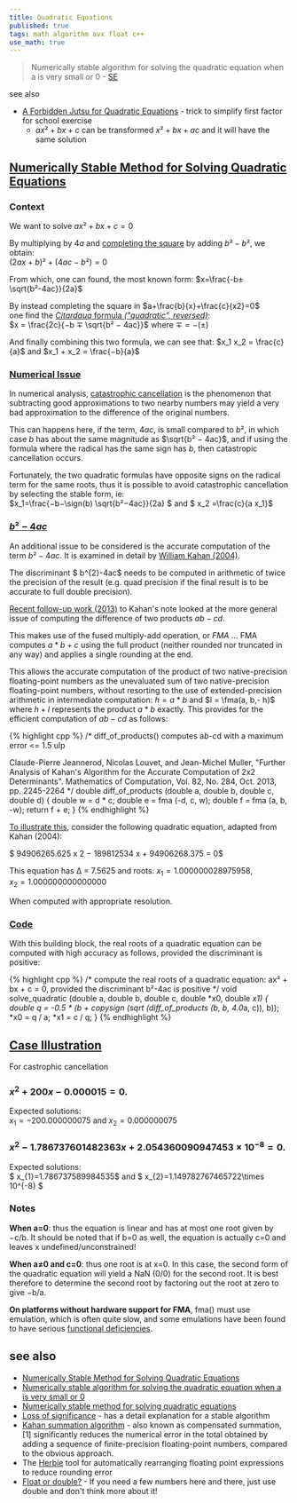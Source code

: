 ```yaml
---
title: Quadratic Equations
published: true
tags: math algorithm avx float c++
use_math: true
---
```

> Numerically stable algorithm for solving the quadratic equation when a
is very small or 0 - [SE](https://math.stackexchange.com/questions/866331/numerically-stable-algorithm-for-solving-the-quadratic-equation-when-a-is-very?newreg=70e12aede30e4337bbadac3882aa8108)

see also
- [A Forbidden Jutsu for Quadratic Equations](https://www.youtube.com/watch?v=cdQOEa7r3ak) - trick to simplify first factor for school exercise
	- $ax²+bx+c$ can be transformed $x²+bx+ac$ and it will have the same solution

## [Numerically Stable Method for Solving Quadratic Equations](https://people.csail.mit.edu/bkph/articles/Quadratics.pdf)

### Context  
We want to solve $ax²+bx+c=0$

By multiplying by $4a$ and [completing the square]() by adding $b²-b²$, we obtain:  
$(2ax+b)²+(4ac-b²)=0$

From which, one can found, the most known form:
$x=\frac{-b±\sqrt{b²-4ac}}{2a}$

By instead completing the square in $a+\frac{b}{x}+\frac{c}{x2}=0$  
one find the [_Citardauq_ formula _("quadratic", reversed)_](https://math.stackexchange.com/questions/2072174/citardauq-formula-derivation):  
$x = \frac{2c}{−b ∓ \sqrt{b² − 4ac}}$  where $∓=−(±)$

And finally combining this two formula, we can see that:
$x_1 x_2 = \frac{c}{a}$ and $x_1 + x_2 = \frac{−b}{a}$ 

### [Numerical Issue](https://math.stackexchange.com/a/2007723/1087524)

In numerical analysis, [catastrophic cancellation](https://en.wikipedia.org/wiki/Catastrophic_cancellation) is the phenomenon that subtracting good approximations to two nearby numbers may yield a very bad approximation to the difference of the original numbers.

This can happens here, if the term, $4ac$, is small compared to $b²$, in which case $b$ has about the same magnitude as $\sqrt{b² − 4ac}$, and if using the formula where the radical has the same sign has $b$, then catastropic cancellation occurs.

Fortunately, the two quadratic formulas have opposite signs on the radical term for the same roots, thus it is possible to avoid catastrophic cancellation by selecting the stable form, ie:  
$x_1=\frac{−b−\sign(b) \sqrt{b²−4ac}}{2a} $ 
and $ x_2 =\frac{c}{a x_1}$

### [$b²-4ac$](https://stackoverflow.com/a/50065711/51386)

An additional issue to be considered is the accurate computation of the term $b²-4ac$. It is examined in detail by [William Kahan (2004)](https://people.eecs.berkeley.edu/~wkahan/Qdrtcs.pdf).

The discriminant $ b^{2}-4ac$ needs to be computed in arithmetic of twice the precision of the result (e.g. quad precision if the final result is to be accurate to full double precision).

[Recent follow-up work (2013)](https://hal.inria.fr/ensl-00649347/en) to Kahan's note looked at the more general issue of computing the difference of two products $ab-cd$.

This makes use of the fused multiply-add operation, or _FMA_ ... FMA computes $a*b+c$ using the full product (neither rounded nor truncated in any way) and applies a single rounding at the end. 

This allows the accurate computation of the product of two native-precision floating-point numbers as the unevaluated sum of two native-precision floating-point numbers, without resorting to the use of extended-precision arithmetic in intermediate computation: $h = a * b$ and $l = \fma(a, b,- h)$ where $h+l$ represents the product $a*b$ exactly. This provides for the efficient computation of $ab-cd$ as follows:

{% highlight cpp %}
/*
  diff_of_products() computes a*b-c*d with a maximum error <= 1.5 ulp

  Claude-Pierre Jeannerod, Nicolas Louvet, and Jean-Michel Muller, 
  "Further Analysis of Kahan's Algorithm for the Accurate Computation 
  of 2x2 Determinants". Mathematics of Computation, Vol. 82, No. 284, 
  Oct. 2013, pp. 2245-2264
*/
double diff_of_products (double a, double b, double c, double d)
{
    double w = d * c;
    double e = fma (-d, c, w);
    double f = fma (a, b, -w);
    return f + e;
}
{% endhighlight %}


[To illustrate this](https://en.wikipedia.org/wiki/Loss_of_significance#A_better_algorithm), consider the following quadratic equation, adapted from Kahan (2004):

$ 94906265.625 x 2 − 189812534 x + 94906268.375 = 0$

This equation has Δ = 7.5625 and roots:
$x_1 = 1.000000028975958$,  
$x_2 = 1.000000000000000$

When computed with appropriate resolution.

### [Code](https://stackoverflow.com/a/50065711/51386)

With this building block, the real roots of a quadratic equation can be computed with high accuracy as follows, provided the discriminant is positive:

{% highlight cpp %}
/* compute the real roots of a quadratic equation: ax² + bx + c = 0, 
   provided the discriminant b²-4ac is positive
*/
void solve_quadratic (double a, double b, double c, double *x0, double *x1)
{
    double q = -0.5 * (b + copysign (sqrt (diff_of_products (b, b, 4.0*a, c)), b));
    *x0 = q / a;
    *x1 = c / q;
}
{% endhighlight %}

## [Case Illustration](https://en.wikipedia.org/wiki/Loss_of_significance#Instability_of_the_quadratic_equation)

For castrophic cancellation

### $x^{2}+200x-0.000015=0.$

Expected solutions:  
$x_1=-200.000000075$ and $x_2=0.000000075$

### $x^{2}-1.786737601482363x+2.054360090947453\times 10^{-8}=0.$

Expected solutions:  
$ x_{1}=1.786737589984535$ and $ x_{2}=1.149782767465722\times 10^{-8} $


### Notes

**When a=0**: thus the equation is linear and has at most one root given by −c/b. It should be noted that if b=0 as well, the equation is actually c=0 and leaves x undefined/unconstrained!

**When a≠0 and c=0**: thus one root is at x=0. In this case, the second form of the quadratic equation will yield a NaN (0/0) for the second root. It is best therefore to determine the second root by factoring out the root at zero to give −b/a.

**On platforms without hardware support for FMA**, fma() must use emulation, which is often quite slow, and some emulations have been found to have serious [functional deficiencies](https://stackoverflow.com/questions/42166563/is-my-fma-broken?noredirect=1&lq=1).

## see also
- [Numerically Stable Method for Solving Quadratic Equations](https://people.csail.mit.edu/bkph/articles/Quadratics.pdf)
- [Numerically stable algorithm for solving the quadratic equation when a
is very small or 0](https://math.stackexchange.com/questions/866331/numerically-stable-algorithm-for-solving-the-quadratic-equation-when-a-is-very?newreg=70e12aede30e4337bbadac3882aa8108)
- [Numerically stable method for solving quadratic equations](https://stackoverflow.com/questions/48979861/numerically-stable-method-for-solving-quadratic-equations)
- [Loss of significance](https://en.wikipedia.org/wiki/Loss_of_significance#Instability_of_the_quadratic_equation) - has a detail explanation for a stable algorithm
- [Kahan summation algorithm](https://en.wikipedia.org/wiki/Kahan_summation_algorithm) - also known as compensated summation,[1] significantly reduces the numerical error in the total obtained by adding a sequence of finite-precision floating-point numbers, compared to the obvious approach.
- The [Herbie](http://herbie.uwplse.org/) tool for automatically rearranging floating point expressions to reduce rounding error
- [Float or double?](http://www.ilikebigbits.com/2017_06_01_float_or_double.html) - If you need a few numbers here and there, just use double and don't think more about it!
